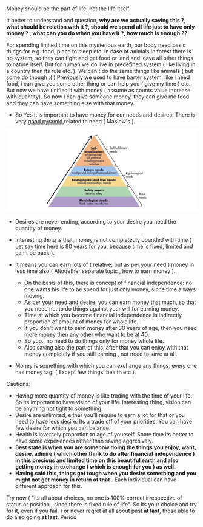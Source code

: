 
<br/>

Money should be the part of life, not the life itself. 

It better to understand and question, **why are we actually saving this ?, what should be relation with it ?, should we spend all life just to have only money ? , what can you do when you have it ?, how much is enough ??**

For spending limited time on this mysterious earth, our body need basic things for e.g. food, place to sleep etc. in case of animals in forest there is no system, so they can fight and get food or land and leave all other things to nature itself. But for human we do live in predefined system ( like living in a country then its rule etc. ). We can't do the same things like animals ( but some do though :( ).Previously we used to have barter system, like i need food, i can give you some other thing or can help you ( give my time ) etc. But now we have unified it with money ( assume as counts value increase with quantity). So now i can give someone money, they can give me food and they can have something else with that money.


- So Yes it is important to have money for our needs and desires. There is very [good pyramid ](https://mudassarsabri.blogspot.com/2015/06/abraham-maslows-hierarchy-of-needs.html) related to need (  Maslow's ).

![](/markdown/blog8/image.png)

- Desires are never ending, according to your desire you need the quantity of money. 

- Interesting thing is that, money is not completedly bounded with time ( Let say time here is 80 years for you, because time is fixed, limited and can't be back ). 

- It means you can earn lots of ( relative, but as per your need ) money in less time also ( Altogether separate topic , how to earn money ).
    - On the basis of this, there is concept of financial independence: no one wants his life to be spend for just only money, since time always moving.
    - As per your need and desire, you can earn money that much, so that you need not to do things against your will for earning money. 
    - Time at which you become financial independence is indirectly proportion of amount of money for whole life. 
    - If you don't want to earn money after 30 years of age, then you need more money then any other who want to be at 40.
    - So yup., no need to do things only for money whole life. 
    - Also saving also the part of this, after that you can enjoy with that money completely if you still earning , not need to save at all.

- Money is something with which you can exchange any things, every one has money tag. ( Except few things: health etc ).


Cautions: 

- Having more quantity of money is like trading with the time of your life. So its important to have vision of your life. Interesting thing, vision can be anything not tight to something. 
- Desire are unlimited, either you'll require to earn a lot for that or you need to have less desire. Its a trade off of your priorities. You can have few desire for which you can balance. 
- Health is inversely proprotion to age of yourself. Some time its better to have some experiences rather than saving aggresively. 
- **Best state is when you are somehow doing the things you enjoy, want, desire, admire ( which other think to do after financial independence ) in this precious and limited time on this beautiful earth and also getting money in exchange ( which is enough for you ) as well.**
- **Having said this, things get tough when you desire something and you might not get money in return of that** . Each individual can have different approach for this.


Try now ( "its all about choices, no one is 100% correct irrespective of status or position , since there is fixed rule of life". So its your choice and try for it, even if you fail. ) or never regret at all about past **at last**, those able to do also going **at last**. Period

    




